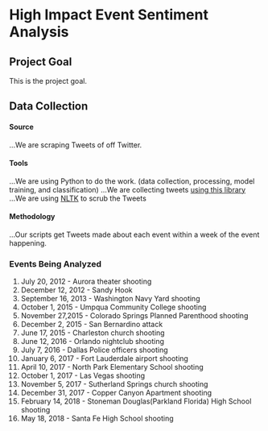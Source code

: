 # High Impact Event Sentiment Analysis

## Project Goal
This is the project goal.

## Data Collection
#### Source
...We are scraping Tweets of off Twitter. 
#### Tools
...We are using Python to do the work. (data collection, processing, model training, and classification)
...We are collecting tweets [using this library](https://github.com/Jefferson-Henrique/GetOldTweets-python)
...We are using [NLTK](https://www.nltk.org/) to scrub the Tweets
#### Methodology
...Our scripts get Tweets made about each event within a week of the event happening.

### Events Being Analyzed
1. July 20, 2012 - Aurora theater shooting
2. December 12, 2012 - Sandy Hook
3. September 16, 2013 - Washington Navy Yard shooting
4. October 1, 2015 - Umpqua Community College shooting
5. November 27,2015 - Colorado Springs Planned Parenthood shooting
6. December 2, 2015 - San Bernardino attack
7. June 17, 2015 - Charleston church shooting
8. June 12, 2016 - Orlando nightclub shooting
9. July 7, 2016 - Dallas Police officers shooting
10. January 6, 2017 - Fort Lauderdale airport shooting
11. April 10, 2017 - North Park Elementary School shooting
12. October 1, 2017 - Las Vegas shooting
13. November 5, 2017 - Sutherland Springs church shooting
14. December 31, 2017 - Copper Canyon Apartment shooting
15. February 14, 2018 - Stoneman Douglas(Parkland Florida) High School shooting
16. May 18, 2018 - Santa Fe High School shooting
